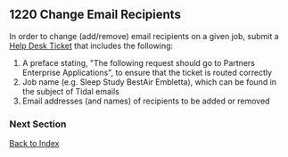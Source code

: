 ## 1220 Change Email Recipients

In order to change (add/remove) email recipients on a given job, submit a [Help Desk Ticket](http://helpdeskselfservice.partners.org) that includes the following:

1. A preface stating, "The following request should go to Partners Enterprise Applications", to ensure that the ticket is routed correctly
2. Job name (e.g. Sleep Study BestAir Embletta), which can be found in the subject of Tidal emails
3. Email addresses (and names) of recipients to be added or removed


### Next Section

[Back to Index](https://github.com/sleepepi/howto/blob/master/README.md)
